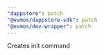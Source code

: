 ```yaml
---
"dappstore": patch
"@evmos/dappstore-sdk": patch
"@evmos/dev-wrapper": patch
---
```


Creates init command

